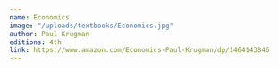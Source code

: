 ```yaml
---
name: Economics
image: "/uploads/textbooks/Economics.jpg"
author: Paul Krugman
editions: 4th
link: https://www.amazon.com/Economics-Paul-Krugman/dp/1464143846
---
```


